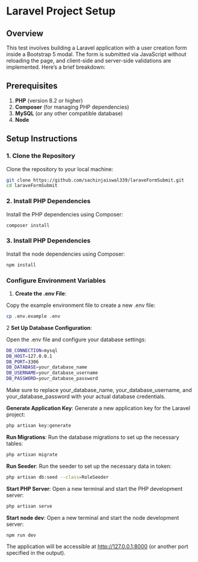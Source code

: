 # Laravel Project Setup

## Overview

This test involves building a Laravel application with a user creation form inside a Bootstrap 5 modal. The form is submitted via JavaScript without reloading the page, and client-side and server-side validations are implemented. Here’s a brief breakdown:

## Prerequisites

1. **PHP** (version 8.2 or higher)
2. **Composer** (for managing PHP dependencies)
3. **MySQL** (or any other compatible database)
4. **Node**

## Setup Instructions

### 1. Clone the Repository

Clone the repository to your local machine:

```bash
git clone https://github.com/sachinjaiswal339/laraveFormSubmit.git
cd laraveFormSubmit
```

### 2. Install PHP Dependencies

Install the PHP dependencies using Composer:

```bash
composer install
```

### 3. Install PHP Dependencies

Install the node dependencies using Composer:

```bash
npm install
```

### Configure Environment Variables

1. **Create the .env File**:

Copy the example environment file to create a new .env file:

```bash
cp .env.example .env
```

2 **Set Up Database Configuration**:

Open the .env file and configure your database settings:

```bash
DB_CONNECTION=mysql
DB_HOST=127.0.0.1
DB_PORT=3306
DB_DATABASE=your_database_name
DB_USERNAME=your_database_username
DB_PASSWORD=your_database_password
```

Make sure to replace your_database_name, your_database_username, and your_database_password with your actual database credentials.

**Generate Application Key**:
Generate a new application key for the Laravel project:

```bash
php artisan key:generate
```

**Run Migrations**:
Run the database migrations to set up the necessary tables:

```bash
php artisan migrate
```

**Run Seeder**:
Run the seeder to set up the necessary data in token:

```bash
php artisan db:seed --class=RoleSeeder

```

**Start PHP Server**:
Open a new terminal and start the PHP development server:

```bash
php artisan serve
```

**Start node dev**:
Open a new terminal and start the node development server:

```bash
npm run dev
```

The application will be accessible at http://127.0.0.1:8000 (or another port specified in the output).

